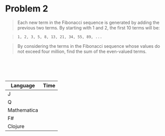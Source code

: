 # Problem 2



> Each new term in the Fibonacci sequence is generated by adding the previous two terms. By starting with 1 and 2, the first 10 terms will be:

> ```1, 2, 3, 5, 8, 13, 21, 34, 55, 89, ... ```

> By considering the terms in the Fibonacci sequence whose values do not exceed four million, find the sum of the even-valued terms.


```J

```

```q

```

```Mathematica

```

```fsharp

```

```clojure

```

| Language    | Time     |
|-------------|----------|
| J           |  |
| Q           |  |
| Mathematica |  |
| F#          |  |
| Clojure     |  |
